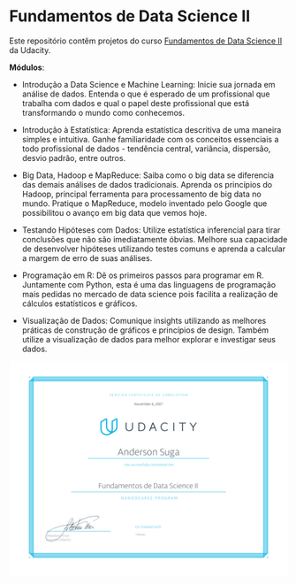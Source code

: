 # Fundamentos de Data Science II

Este repositório contêm projetos do curso [Fundamentos de Data Science II](https://br.udacity.com/course/fundamentos-data-science-ii--nd111) da Udacity.


__Módulos__:
- Introdução a Data Science e Machine Learning: Inicie sua jornada em análise de dados. Entenda o que é esperado de um profissional que trabalha com dados e qual o papel deste profissional que está transformando o mundo como conhecemos.

- Introdução à Estatística: Aprenda estatística descritiva de uma maneira simples e intuitiva. Ganhe familiaridade com os conceitos essenciais a todo profissional de dados - tendência central, variância, dispersão, desvio padrão, entre outros.

- Big Data, Hadoop e MapReduce: Saiba como o big data se diferencia das demais análises de dados tradicionais. Aprenda os princípios do Hadoop, principal ferramenta para processamento de big data no mundo. Pratique o MapReduce, modelo inventado pelo Google que possibilitou o avanço em big data que vemos hoje.

- Testando Hipóteses com Dados: 
Utilize estatística inferencial para tirar conclusões que não são imediatamente óbvias. Melhore sua capacidade de desenvolver hipóteses utilizando testes comuns e aprenda a calcular a margem de erro de suas análises.

- Programação em R: Dê os primeiros passos para programar em R. Juntamente com Python, esta é uma das linguagens de programação mais pedidas no mercado de data science pois facilita a realização de cálculos estatísticos e gráficos.

- Visualização de Dados: Comunique insights utilizando as melhores práticas de construção de gráficos e princípios de design. Também utilize a visualização de dados para melhor explorar e investigar seus dados.

![Nanodegree - Fundamentos de Data Science II](https://github.com/anderson-suga/nanodegree-fundamentos-de-data-science-ii/blob/master/nd111.png)
